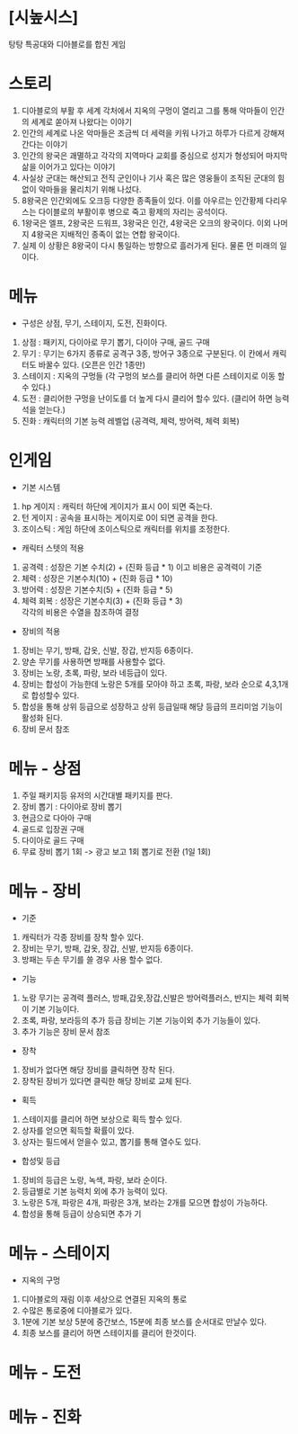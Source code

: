 # [시높시스]
탕탕 특공대와 디아블로를 합친 게임<br>

# 스토리
1) 디아블로의 부활 후 세계 각처에서 지옥의 구멍이 열리고 그를 통해 악마들이 인간의 세계로 쏟아져 나왔다는 이야기
2) 인간의 세계로 나온 악마들은 조금씩 더 세력을 키워 나가고 하루가 다르게 강해져 간다는 이야기
3) 인간의 왕국은 괘멸하고 각각의 지역마다 교회를 중심으로 성지가 형성되어 마지막 삶을 이어가고 있다는 이야기
4) 사실상 군대는 해산되고 전직 군인이나 기사 혹은 많은 영웅들이 조직된 군대의 힘 없이 악마들을 물리치기 위해 나섰다. 
5) 8왕국은 인간외에도 오크등 다양한 종족들이 있다. 이를 아우르는 인간황제 다리우스는 다이블로의 부활이후 병으로 죽고 황제의 자리는 공석이다.
6) 1왕국은 엘프, 2왕국은 드워프, 3왕국은 인간, 4왕국은 오크의 왕국이다. 이외 나머지 4왕국은 지배적인 종족이 없는 연합 왕국이다.
7) 실제 이 상황은 8왕국이 다시 통일하는 방향으로 흘러가게 된다. 물론 먼 미래의 일이다.

# 메뉴 
- 구성은 상점, 무기, 스테이지, 도전, 진화이다. 
1) 상점 : 패키지, 다이아로 무기 뽑기, 다이아 구매, 골드 구매
2) 무기 : 무기는 6가지 종류로 공격구 3종, 방어구 3종으로 구분된다. 이 칸에서 캐릭터도 바꿀수 있다. (오픈은 인간 1종만)
3) 스테이지 : 지옥의 구멍들 (각 구멍의 보스를 클리어 하면 다른 스테이지로 이동 할 수 있다.)
4) 도전 : 클리어한 구멍을 난이도를 더 높게 다시 클리어 할수 있다. (클리어 하면 능력석을 얻는다.)
5) 진화 : 캐릭터의 기본 능력 레벨업 (공격력, 체력, 방어력, 체력 회복)

# 인게임

- 기본 시스템
1) hp 게이지 : 캐릭터 하단에 게이지가 표시 0이 되면 죽는다.
2) 턴 게이지 : 공속을 표시하는 게이지로 0이 되면 공격을 한다.
3) 조이스틱 : 게임 하단에 조이스틱으로 캐릭터를 위치를 조정한다. 

- 캐릭터 스텟의 적용
1) 공격력 : 성장은 기본 수치(2) + (진화 등급 * 1) 이고 비용은 공격력이 기준
3) 체력   : 성장은 기본수치(10) + (진화 등급 * 10) 
4) 방어력 : 성장은 기본수치(5) + (진화 등급 * 5) 
5) 체력 회복 : 성장은 기본수치(3) + (진화 등급 * 3) <br>
각각의 비용은 수열을 참조하여 결정 

- 장비의 적용
1) 장비는 무기, 방패, 갑옷, 신발, 장갑, 반지등 6종이다. 
2) 양손 무기를 사용하면 방패를 사용할수 없다.
3) 장비는 노랑, 초록, 파랑, 보라 네등급이 있다. 
4) 장비는 합성이 가능한데 노랑은 5개를 모아야 하고 초록, 파랑, 보라 순으로 4,3,1개로 합성할수 있다. 
5) 합성을 통해 상위 등급으로 성장하고 상위 등급일때 해당 등급의 프리미엄 기능이 활성화 된다.
6) 장비 문서 참조

# 메뉴 - 상점
1) 주일 패키지등 유저의 시간대별 패키지를 판다. 
2) 장비 뽑기 : 다이아로 장비 뽑기
3) 현금으로 다아아 구매
4) 골드로 입장권 구매
5) 다이아로 골드 구매
6) 무료 장비 뽑기 1회 -> 광고 보고 1회 뽑기로 전환 (1일 1회)

# 메뉴 - 장비
- 기준 
1) 캐릭터가 각종 장비를 장착 할수 있다. 
2) 장비는 무기, 방패, 갑옷, 장갑, 신발, 반지등 6종이다. 
3) 방패는 두손 무기를 쓸 경우 사용 할수 없다.

- 기능
1) 노랑 무기는 공격력 플러스, 방패,갑옷,장갑,신발은 방어력플러스, 반지는 체력 회복이 기본 기능이다.
2) 초록, 파랑, 보라등의 추가 등급 장비는 기본 기능이외 추가 기능들이 있다. 
3) 추가 기능은 장비 문서 참조 

- 장착
1) 장비가 없다면 해당 장비를 클릭하면 장착 된다.
2) 장착된 장비가 있다면 클릭한 해당 장비로 교체 된다. 

- 획득
1) 스테이지를 클리어 하면 보상으로 획득 할수 있다.
2) 상자를 얻으면 획득할 확률이 있다. 
3) 상자는 필드에서 얻을수 있고, 뽑기를 통해 열수도 있다.

- 합성및 등급
1) 장비의 등급은 노랑, 녹색, 파랑, 보라 순이다. 
2) 등급별로 기본 능력치 외에 추가 능력이 있다. 
3) 노랑은 5개, 파랑은 4개, 파랑은 3개, 보라는 2개를 모으면 합성이 가능하다.
4) 합성을 통해 등급이 상승되면 추가 기

# 메뉴 - 스테이지
- 지옥의 구멍
1) 디아블로의 재림 이후 세상으로 연결된 지옥의 통로 
2) 수많은 통로중에 디아블로가 있다. 
3) 1분에 기본 보상 5분에 중간보스, 15분에 최종 보스를 순서대로 만날수 있다. 
4) 최종 보스를 클리어 하면 스테이지를 클리어 한것이다. 


# 메뉴 - 도전
# 메뉴 - 진화
